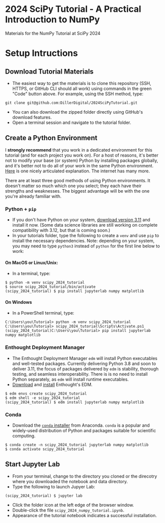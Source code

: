# 2024 SciPy Tutorial - A Practical Introduction to NumPy

Materials for the NumPy Tutorial at SciPy 2024

# Setup Intructions

## Download Tutorial Materials

- The easiest way to get the materials is to clone this repository (SSH, HTTPS, or GitHub CLI should all work) using commands in the green "Code" button above.  For example, using the SSH method, type:

```
git clone git@github.com:DillerDigital/2024SciPyTutorial.git
```

- You can also download the zipped folder directly using GitHub's download features.
- Open a terminal session and navigate to the tutorial folder.


## Create a Python Environment
I **strongly recommend** that you work in a dedicated environment for this tutorial (and for each project you work on).  For a host of reasons, it's better not to modify your base (or system) Python by installing packages globally, and it's better not to do all of your work in the same Python environment.  [Here](https://stackoverflow.com/a/41972262/1001165) is one nicely articulated explanation.  The internet has many more.

There are at least three good methods of using Python environments.  It doesn't matter so much which one you select;  they each have their strengths and weaknesses.  The biggest advantage will be with the one you're already familiar with.

### Python + `pip`
- If you don't have Python on your system, [download version 3.11](https://www.python.org/downloads/release/python-3119/) and install it now.  (Some data science libraries are still working on complete compatibility with 3.12, but that is coming soon.)
- In your tutorials folder, type the following to create a `venv` and use `pip` to install the necessary dependencies.  Note:  depending on your system, you may need to type `python3` instead of `python` for the first line below to work:

#### On MacOS or Linux/Unix:
- In a terminal, type:
```
$ python -m venv scipy_2024_tutorial
$ source scipy_2024_tutorial/bin/activate
(scipy_2024_tutorial) $ pip install jupyterlab numpy matplotlib
```

#### On Windows
- In a PowerShell terminal, type:
```
C:\Users\you\Tutorial> python -m venv scipy_2024_tutorial
C:\Users\you\Tutorial> scipy_2024_tutorial\Scripts\Activate.ps1
(scipy_2024_tutorial)C:\Users\you\Tutorial> pip install jupyterlab numpy matplotlib
```

### Enthought Deployment Manager
- The Enthought Deployment Manager `edm` will install Python executables and well-tested packages.  Currently delivering Python 3.8 and soon to deliver 3.11, the focus of packages delivered by `edm` is stability, thorough testing, and seamless interoperability.  There is is no need to install Python separately, as `edm` will install runtime executables.
- [Download](https://assets.enthought.com/downloads/edm/) and [install](http://docs.enthought.com/edm/installation.html) Enthought's EDM.
```
$ edm envs create scipy_2024_tutorial
$ edm shell -e scipy_2024_tutorial
(scipy_2024_tutorial) $ edm install jupyterlab numpy matplotlib
```

### Conda
- Download the [`conda` installer](https://www.anaconda.com/download/) from Anaconda.  `conda` is a popular and widely-used distribution of Python and packages suitable for scientific computing.
```
$ conda create -n scipy_2024_tutorial jupyterlab numpy matplotlib
$ conda activate scipy_2024_tutorial
```

## Start Jupyter Lab
- From your terminal, change to the directory you cloned or the direcotry where you downloaded the notebook and data directory.
- Type the following to launch Jupyer Lab:

```
(scipy_2024_tutorial) $ jupyter lab
```

- Click the folder icon at the left edge of the browser window.
- Double-click the file `scipy_2024_numpy_tutorial.ipynb`.
- Appearance of the tutorial notebook indicates a successful installation.
